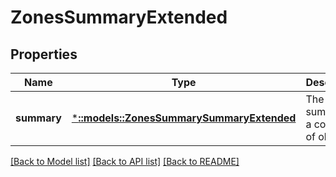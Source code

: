# ZonesSummaryExtended

## Properties
Name | Type | Description | Notes
------------ | ------------- | ------------- | -------------
**summary** | [***::models::ZonesSummarySummaryExtended**](ZonesSummarySummaryExtended.md) | The summary of a collection of objects. | [optional] [default to null]

[[Back to Model list]](../README.md#documentation-for-models) [[Back to API list]](../README.md#documentation-for-api-endpoints) [[Back to README]](../README.md)


